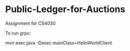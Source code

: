 # Public-Ledger-for-Auctions
Assignment for CS4030

To run grpc:

mvn exec:java -Dexec.mainClass=HelloWorldClient